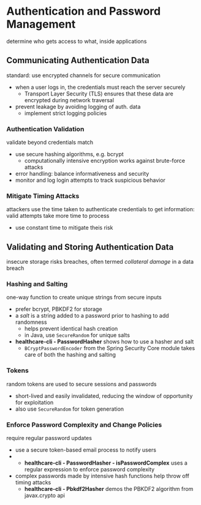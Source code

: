 # Authentication and Password Management
determine who gets access to what, inside applications

## Communicating Authentication Data
standard: use encrypted channels for secure communication
  * when a user logs in, the credentials must reach the server securely
    * Transport Layer Security (TLS) ensures that these data are encrypted during network traversal
  * prevent leakage by avoiding logging of auth. data
    * implement strict logging policies

### Authentication Validation
validate beyond credentials match
* use secure hashing algorithms, e.g. bcrypt
  * computationally intensive encryption works against brute-force attacks
* error handling: balance informativeness and security
* monitor and log login attempts to track suspicious behavior

### Mitigate Timing Attacks
attackers use the time taken to authenticate credentials to get information: valid attempts take more time to process
* use constant time to mitigate theis risk

## Validating and Storing Authentication Data
insecure storage risks breaches, often termed *collateral damage* in a data breach

### Hashing and Salting
one-way function to create unique strings from secure inputs
* prefer bcrypt, PBKDF2 for storage
* a *salt* is a string added to a password prior to hashing to add randomness
  * helps prevent identical hash creation
  * in Java, use `SecureRandom` for unique salts
* **healthcare-cli - PasswordHasher** shows how to use a hasher and salt
  * `BCryptPasswordEncoder` from the Spring Security Core module takes care of both the hashing and salting

### Tokens
random tokens are used to secure sessions and passwords
* short-lived and easily invalidated, reducing the window of opportunity for exploitation
* also use `SecureRandom` for token generation

### Enforce Password Complexity and Change Policies
require regular password updates
* use a secure token-based email process to notify users
* * **healthcare-cli - PasswordHasher - isPasswordComplex** uses a regular expression to enforce password complexity
* complex passwords made by intensive hash functions help throw off timing attacks
  * **healthcare-cli - Pbkdf2Hasher** demos the PBKDF2 algorithm from javax.crypto api